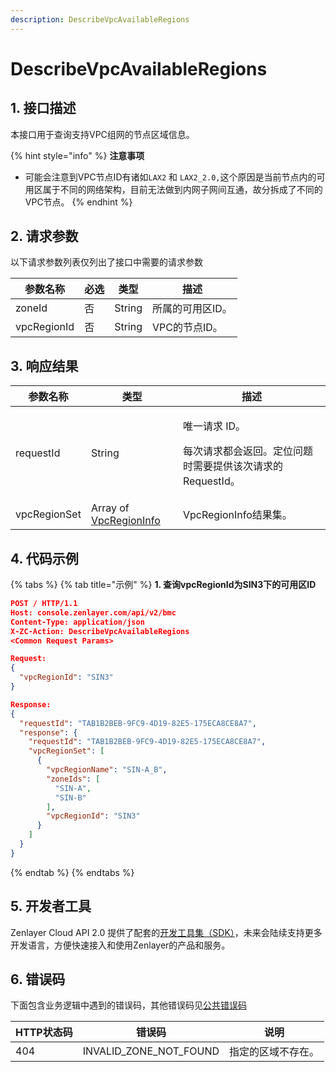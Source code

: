 ```yaml
---
description: DescribeVpcAvailableRegions
---
```


# DescribeVpcAvailableRegions

## 1. 接口描述

本接口用于查询支持VPC组网的节点区域信息。

{% hint style="info" %}
**注意事项**

* 可能会注意到VPC节点ID有诸如`LAX2` 和 `LAX2_2.0,`这个原因是当前节点内的可用区属于不同的网络架构，目前无法做到内网子网间互通，故分拆成了不同的VPC节点。
{% endhint %}



## 2. 请求参数

以下请求参数列表仅列出了接口中需要的请求参数

| 参数名称        | 必选 | 类型     | 描述        |
| ----------- | -- | ------ | --------- |
| zoneId      | 否  | String | 所属的可用区ID。 |
| vpcRegionId | 否  | String | VPC的节点ID。 |



## 3. 响应结果

| 参数名称         | 类型                                                          | 描述                                                       |
| ------------ | ----------------------------------------------------------- | -------------------------------------------------------- |
| requestId    | String                                                      | <p>唯一请求 ID。</p><p>每次请求都会返回。定位问题时需要提供该次请求的 RequestId。</p> |
| vpcRegionSet | Array of [VpcRegionInfo](../datastructure.md#vpcregioninfo) | VpcRegionInfo结果集。                                        |



## 4. 代码示例

{% tabs %}
{% tab title="示例" %}
**1. 查询vpcRegionId为SIN3下的可用区ID**

```json
POST / HTTP/1.1
Host: console.zenlayer.com/api/v2/bmc
Content-Type: application/json
X-ZC-Action: DescribeVpcAvailableRegions
<Common Request Params>

Request:
{
  "vpcRegionId": "SIN3"
}

Response:
{
  "requestId": "TAB1B2BEB-9FC9-4D19-82E5-175ECA8CE8A7",
  "response": {
    "requestId": "TAB1B2BEB-9FC9-4D19-82E5-175ECA8CE8A7",
    "vpcRegionSet": [
      {
        "vpcRegionName": "SIN-A_B",
        "zoneIds": [
          "SIN-A",
          "SIN-B"
        ],
        "vpcRegionId": "SIN3"
      }
    ]
  }
}
```
{% endtab %}
{% endtabs %}



## 5. 开发者工具

Zenlayer Cloud API 2.0 提供了配套的[开发工具集（SDK）](../../api-introduction/sdk/)，未来会陆续支持更多开发语言，方便快速接入和使用Zenlayer的产品和服务。



## 6. 错误码

下面包含业务逻辑中遇到的错误码，其他错误码见[公共错误码](../../api-introduction/instruction/commonerrorcode.md)

| HTTP状态码 | 错误码                       | 说明        |
| ------- | ------------------------- | --------- |
| 404     | INVALID\_ZONE\_NOT\_FOUND | 指定的区域不存在。 |
